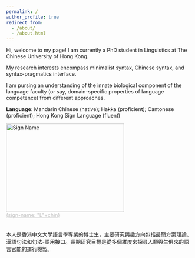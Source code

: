```yaml
---
permalink: /
author_profile: true
redirect_from: 
  - /about/
  - /about.html
---
```


Hi, welcome to my page! I am currently a PhD student in Linguistics at The Chinese University of Hong Kong. 

My research interests encompass minimalist syntax, Chinese syntax, and syntax-pragmatics interface.

I am pursing an understanding of the innate biological component of the language faculty (or say, domain-specific properties of language competence) from different approaches.

**Language**: Mandarin Chinese (native); Hakka (proficient); Cantonese (proficient); Hong Kong Sign Language (fluent)


<img src="/Xiangyu_LI/images/sign_name.gif" width="320" height="240" alt="Sign Name">

<div style="font-size:14px;color:#C0C0C0;text-decoration:underline; text-align: left;"> (sign-name: "L"+chin) </div>

<br>
<br>
本人是香港中文大學語言學專業的博士生，主要研究興趣方向包括最簡方案理論、漢語句法和句法-語用接口。長期研究目標是從多個維度來探尋人類與生俱來的語言官能的運行機製。
